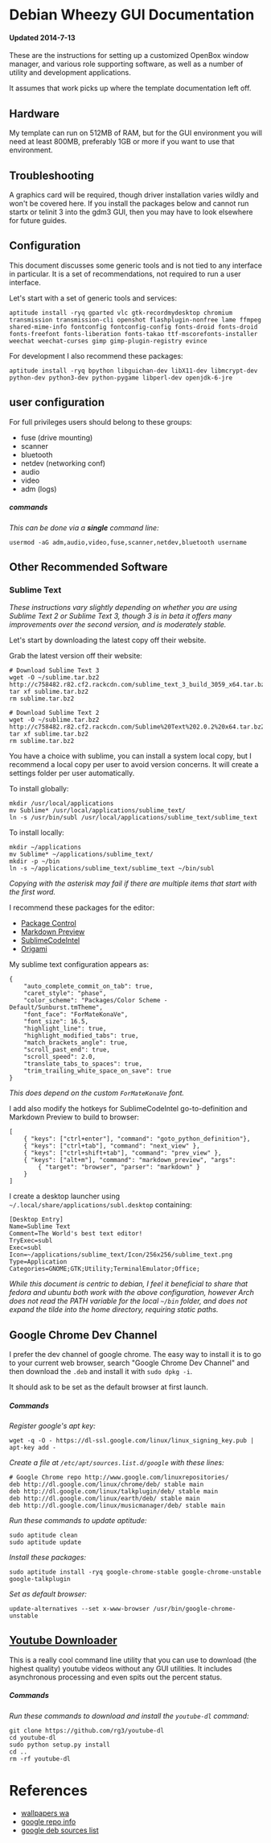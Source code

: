 
# Debian Wheezy GUI Documentation
#### Updated 2014-7-13

These are the instructions for setting up a customized OpenBox window manager, and various role supporting software, as well as a number of utility and development applications.

It assumes that work picks up where the template documentation left off.


## Hardware

My template can run on 512MB of RAM, but for the GUI environment you will need at least 800MB, preferably 1GB or more if you want to use that environment.


## Troubleshooting

A graphics card will be required, though driver installation varies wildly and won't be covered here.  If you install the packages below and cannot run startx or telinit 3 into the gdm3 GUI, then you may have to look elsewhere for future guides.


## Configuration

This document discusses some generic tools and is not tied to any interface in particular.  It is a set of recommendations, not required to run a user interface.

Let's start with a set of generic tools and services:

    aptitude install -ryq gparted vlc gtk-recordmydesktop chromium transmission transmission-cli openshot flashplugin-nonfree lame ffmpeg shared-mime-info fontconfig fontconfig-config fonts-droid fonts-droid fonts-freefont fonts-liberation fonts-takao ttf-mscorefonts-installer weechat weechat-curses gimp gimp-plugin-registry evince

For development I also recommend these packages:

    aptitude install -ryq bpython libguichan-dev libX11-dev libmcrypt-dev python-dev python3-dev python-pygame libperl-dev openjdk-6-jre


## user configuration

For full privileges users should belong to these groups:

- fuse (drive mounting)
- scanner
- bluetooth
- netdev (networking conf)
- audio
- video
- adm (logs)

##### commands

_This can be done via a **single** command line:_

    usermod -aG adm,audio,video,fuse,scanner,netdev,bluetooth username


## Other Recommended Software


### Sublime Text

_These instructions vary slightly depending on whether you are using Sublime Text 2 or Sublime Text 3, though 3 is in beta it offers many improvements over the second version, and is moderately stable._

Let's start by downloading the latest copy off their website.

Grab the latest version off their website:

    # Download Sublime Text 3
    wget -O ~/sublime.tar.bz2 http://c758482.r82.cf2.rackcdn.com/sublime_text_3_build_3059_x64.tar.bz2
    tar xf sublime.tar.bz2
    rm sublime.tar.bz2

    # Download Sublime Text 2
    wget -O ~/sublime.tar.bz2 http://c758482.r82.cf2.rackcdn.com/Sublime%20Text%202.0.2%20x64.tar.bz2
    tar xf sublime.tar.bz2
    rm sublime.tar.bz2

You have a choice with sublime, you can install a system local copy, but I recommend a local copy per user to avoid version concerns.  It will create a settings folder per user automatically.

To install globally:

    mkdir /usr/local/applications
    mv Sublime* /usr/local/applications/sublime_text/
    ln -s /usr/bin/subl /usr/local/applications/sublime_text/sublime_text

To install locally:

    mkdir ~/applications
    mv Sublime* ~/applications/sublime_text/
    mkdir -p ~/bin
    ln -s ~/applications/sublime_text/sublime_text ~/bin/subl

_Copying with the asterisk may fail if there are multiple items that start with the first word._

I recommend these packages for the editor:

- [Package Control](https://sublime.wbond.net/)
- [Markdown Preview](https://github.com/revolunet/sublimetext-markdown-preview)
- [SublimeCodeIntel](https://github.com/SublimeCodeIntel/SublimeCodeIntel)
- [Origami](https://github.com/SublimeText/Origami)

My sublime text configuration appears as:

    {
        "auto_complete_commit_on_tab": true,
        "caret_style": "phase",
        "color_scheme": "Packages/Color Scheme - Default/Sunburst.tmTheme",
        "font_face": "ForMateKonaVe",
        "font_size": 16.5,
        "highlight_line": true,
        "highlight_modified_tabs": true,
        "match_brackets_angle": true,
        "scroll_past_end": true,
        "scroll_speed": 2.0,
        "translate_tabs_to_spaces": true,
        "trim_trailing_white_space_on_save": true
    }

_This does depend on the custom `ForMateKonaVe` font._

I add also modify the hotkeys for SublimeCodeIntel go-to-definition and Markdown Preview to build to browser:

    [
        { "keys": ["ctrl+enter"], "command": "goto_python_definition"},
        { "keys": ["ctrl+tab"], "command": "next_view" },
        { "keys": ["ctrl+shift+tab"], "command": "prev_view" },
        { "keys": ["alt+m"], "command": "markdown_preview", "args":
            { "target": "browser", "parser": "markdown" }
        }
    ]

I create a desktop launcher using `~/.local/share/applications/subl.desktop` containing:

    [Desktop Entry]
    Name=Sublime Text
    Comment=The World's best text editor!
    TryExec=subl
    Exec=subl
    Icon=~/applications/sublime_text/Icon/256x256/sublime_text.png
    Type=Application
    Categories=GNOME;GTK;Utility;TerminalEmulator;Office;

_While this document is centric to debian, I feel it beneficial to share that fedora and ubuntu both work with the above configuration, however Arch does not read the PATH variable for the local `~/bin` folder, and does not expand the tilde into the home directory, requiring static paths._


## Google Chrome Dev Channel

I prefer the dev channel of google chrome.  The easy way to install it is to go to your current web browser, search "Google Chrome Dev Channel" and then download the `.deb` and install it with `sudo dpkg -i`.

It should ask to be set as the default browser at first launch.


##### Commands

_Register google's apt key:_

    wget -q -O - https://dl-ssl.google.com/linux/linux_signing_key.pub | apt-key add -

_Create a file at `/etc/apt/sources.list.d/google` with these lines:_

    # Google Chrome repo http://www.google.com/linuxrepositories/
    deb http://dl.google.com/linux/chrome/deb/ stable main
    deb http://dl.google.com/linux/talkplugin/deb/ stable main
    deb http://dl.google.com/linux/earth/deb/ stable main
    deb http://dl.google.com/linux/musicmanager/deb/ stable main

_Run these commands to update aptitude:_

    sudo aptitude clean
    sudo aptitude update

_Install these packages:_

    sudo aptitude install -ryq google-chrome-stable google-chrome-unstable google-talkplugin

_Set as default browser:_

    update-alternatives --set x-www-browser /usr/bin/google-chrome-unstable


## [Youtube Downloader](https://github.com/rg3/youtube-dl)

This is a really cool command line utility that you can use to download (the highest quality) youtube videos without any GUI utilities.  It includes asynchronous processing and even spits out the percent status.


##### Commands

_Run these commands to download and install the `youtube-dl` command:_

    git clone https://github.com/rg3/youtube-dl
    cd youtube-dl
    sudo python setup.py install
    cd ..
    rm -rf youtube-dl


# References

- [wallpapers wa](http://wallpaperswa.com/)
- [google repo info](https://www.google.com/linuxrepositories/)
- [google deb sources list](https://sites.google.com/site/mydebiansourceslist/)
